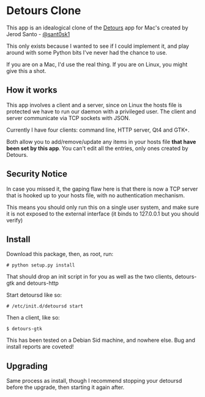 # Detours Clone

This app is an idealogical clone of the [Detours](http://detoursapp.com/) app for Mac's created by Jerod Santo - [@sant0sk1](http://github.com/sant0sk1)

This only exists because I wanted to see if I could implement it, and play around with some Python bits I've never had the chance to use.

If you are on a Mac, I'd use the real thing.  If you are on Linux, you might give this a shot.

## How it works

This app involves a client and a server, since on Linux the hosts file is protected we have to run our daemon with a privileged user.  The client and server communicate via TCP sockets with JSON.

Currently I have four clients: command line, HTTP server, Qt4 and GTK+.

Both allow you to add/remove/update any items in your hosts file __that have been set by this app__.  You can't edit all the entries, only ones created by Detours.

## Security Notice

In case you missed it, the gaping flaw here is that there is now a TCP server that is hooked up to your hosts file, with no authentication mechanism.

This means you should only run this on a single user system, and make sure it is not exposed to the external interface (it binds to 127.0.0.1 but you should verify)

## Install

Download this package, then, as root, run:

    # python setup.py install

That should drop an init script in for you as well as the two clients, detours-gtk and detours-http

Start detoursd like so:

    # /etc/init.d/detoursd start

Then a client, like so:

    $ detours-gtk

This has been tested on a Debian Sid machine, and nowhere else. Bug and install reports are coveted!

## Upgrading

Same process as install, though I recommend stopping your detoursd before the upgrade, then starting it again after.
